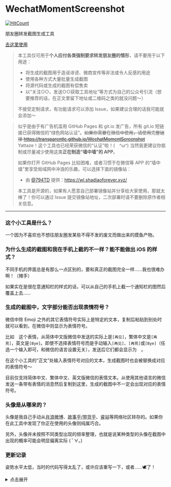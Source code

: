 # WechatMomentScreenshot

[![HitCount](http://hits.dwyl.io/TransparentLC/WechatMomentScreenshot.svg)](http://hits.dwyl.io/TransparentLC/WechatMomentScreenshot)

朋友圈转发截图生成工具

[去这里使用](https://transparentlc.github.io/WechatMomentScreenshot)

> 本工具仅可用于**个人应付各类强制要求转发朋友圈的情形**，请不要用于以下用途：
> * 将生成的截图用于造谣诽谤、微商宣传等非法或令人反感的用途
> * 使用各种方式大量批量生成截图
> * 将源代码或生成的截图有偿售卖
> * 以“关注○○，发送○○获取工具地址”等方式为自己的公众号引流（想要推荐的话，在正文里留下地址或二维码之类的就没问题～）
>
> 不接受定制请求，有功能请求可以添加 Issue，如果建议合理的话我可能就会添加～

> 似乎是由于有广告机滥用 GitHub Pages 和 git.io 发广告，所有 git.io 短链接已获得微信的“绿色网站认证”。~~如果你需要在微信中使用，请使用完整链接 https://transparentlc.github.io/WechatMomentScreenshot~~ Yattaze！这个工具也已经荣获微信的“认证”啦！(　\^ω\^) 当然我更建议你抵制或尽量减少使用这类**正在制造“墙中墙”的 APP**。
>
> 如果你打开 GitHub Pages 比较困难，或者习惯于在微信等 APP 的“墙中墙”里享受局域网中冲浪的乐趣，可以选择下面的镜像站：
>
> * 由 [@794TD](https://github.com/794TD) 提供：https://wl.shadiaoforever.xyz/
>
> 本工具是开源的，如果有人愿意自己部署镜像站并分享给大家使用，那就太棒了！你可以通过 Issue 提交镜像站地址，二次部署时请不要删除原作者相关信息。

---

### 这个小工具是什么？

一个因为不喜欢也不想往朋友圈发某些不得不发的废文而做出来的摸鱼产物。

### 为什么生成的截图和我在手机上截的不一样？能不能做出 iOS 的样式？

不同手机的界面总是有那么一点区别的，要和真正的截图完全一样……我也很难办啊！（摊手）

如果实在是很在意通知栏的样式的话，可以从自己的手机上截一个通知栏的图然后覆盖上去……

### 生成的截图中，文字部分能否出现表情符号？

微信中除 Emoji 之外的其它表情符号实际上是特定的文本，复制后粘贴到别处时就可以看到，在微信中则显示为表情符号。

比如<img src="https://ae01.alicdn.com/kf/HTB1kEKaXe3tHKVjSZSg7604QFXas.png" style="width:1em">这个表情，从简体中文版微信中发送的实际上是`[再见]`，繁体中文是`[再見]`，英文是`[Bye]`。即使不选择表情符号而是手动输入`[再见]`、`[再見]`或`[Bye]`（任选一个输入即可，和微信的语言设置无关），发送后它们都会显示为<img src="https://ae01.alicdn.com/kf/HTB1kEKaXe3tHKVjSZSg7604QFXas.png" style="width:1em">。

在这个小工具的“正文”处输入表情符号对应的文本，生成截图时也会被替换成对应的表情符号～

目前仅支持简体中文、繁体中文、英文版微信的表情文本。从使用其他语言的微信发送一条带有表情的消息然后复制到这里，生成的截图中不一定会出现对应的表情符号。

### 头像是从哪来的？

头像是我自己手动从<abbr title="新浪微博">肖浪微博</abbr>、<abbr title="知乎">故事乎/带货乎</abbr>、<abbr title="哔哩哔哩">睿站</abbr>等网络社区转存的。如果你在此工具中发现了你正在使用的头像则纯属巧合。

另外，头像并未按照不同类型出现的频率整理，也就是说某种类型的头像在截图中出现的概率可能会明显偏离实际 ( ﾟ∀。)

### 更新记录

姿势水平太低，当时的代码写得太乱了，或许应该重写一下，或者……🕊️了！

<details>

<summary>点击展开</summary>

#### 2020.6.20

生成截图的时候将会把一些设置使用 localStorage 保存，下次打开小工具的时候就不需要重新设置一遍了～

将会保存以下设置：

* 用户名
* 头像（但是不要选择文件大小很大的头像啊……）
* 正文
* 定位
* 转发出处
* 图片长度
* 使用 7.0 以上版本白色界面
* 显示 APP 图标
* 随机信号和电量

#### 2020.5.26

由于自己的服务器用了 Cloudflare 的免费 CDN，然而最近分配到的 IPv4 地址被墙了，所以后端（在墙内）不能用了……

于是试着用 Cloudflare Worker 写了个~~简单的代理~~（参见文件 `cfworker_proxy.js`）解决之(〃′▽`)~~

直接使用 [Images.weserv.nl](https://images.weserv.nl/) 的服务中转图片，就不需要部署后端了！

#### 2019.12.5

~~解决了一些已知问题。~~

支持选择生成 7.0 以上版本白色界面的截图。

#### 2019.6.8

还是根据 [Issue #4](https://github.com/TransparentLC/WechatMomentScreenshot/issues/4)，增加了在生成的截图中设定评论的功能～ฅ•̀∀•́ฅ

#### 2019.6.6

根据 [Issue #4](https://github.com/TransparentLC/WechatMomentScreenshot/issues/4) 修正了时间显示的问题。

* 截图日期和发表日期在同一天，时间显示为`**:**`。
* 截图日期在发表日期前一天，时间显示为`昨天 **:**`。
* 其他情况，时间显示为`****年**月**日 **:**`。

现在可以用短链接 [https://git.io/WMS](https://git.io/WMS) 打开本工具了～欢迎分享给有需要的人(`ヮ´ )

~~也欢迎请小透明喝肥宅快乐水(\*´∀`)~~

#### 2019.5.14

新功能：输入微信公众号文章链接，自动获取文章标题和封面。

* 相关后端代码参见文件 `get_article_info.php`。

#### 2019.3.1

新功能：生成发表纯文字或图片的截图。

</details>
